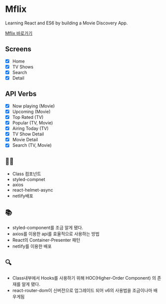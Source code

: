# Mflix

Learning React and ES6 by building a Movie Discovery App.

[Mflix 바로가기](https://mystifying-lamport-c05f37.netlify.app/)

## Screens

- [x] Home
- [x] TV Shows
- [x] Search
- [x] Detail

## API Verbs

- [x] Now playing (Movie)
- [x] Upcoming (Movie)
- [x] Top Rated (TV)
- [x] Popular (TV, Movie)
- [x] Airing Today (TV)
- [x] TV Show Detail
- [x] Movie Detail
- [x] Search (TV, Movie)

## 🧑‍💻

- Class 컴포넌트
- styled-compnet
- axios
- react-helmet-async
- netlify배포

## 📚

- styled-component를 조금 알게 됐다.
- axios를 이용한 api를 효율적으로 사용하는 방법
- React의 Container-Presenter 패턴
- netlify를 이용한 배포

## 🔍

- Class내부에서 Hooks를 사용하기 위해 HOC(Higher-Order Component) 의 존재를 알게 됐다.
- react-router-dom이 신버전으로 업그레이드 되어 v6의 사용법을 조금이나마 배우게됨
